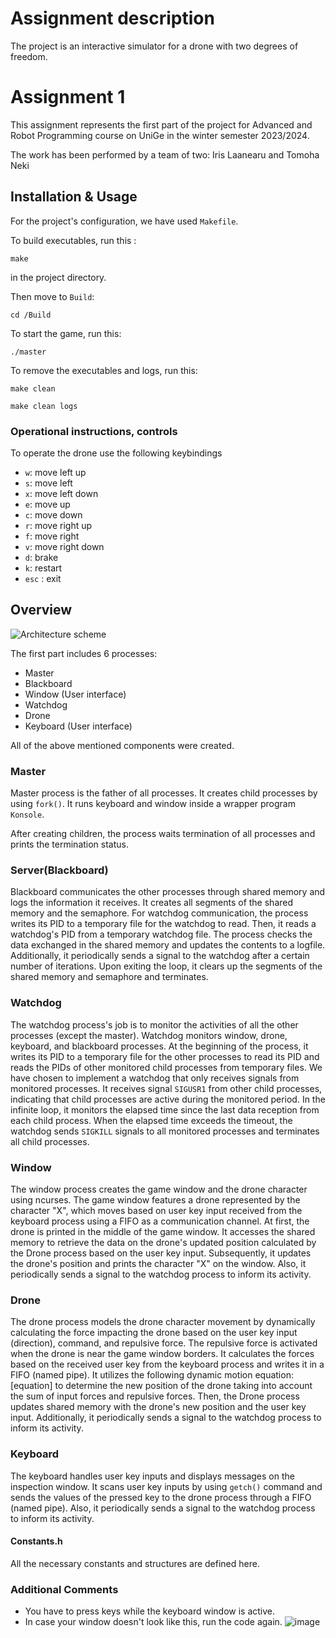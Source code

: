 # Assignment description
The project is an interactive simulator for a drone with two degrees of freedom.
# Assignment 1
This assignment represents the first part of the project for Advanced and Robot Programming course on UniGe in the winter semester 2023/2024. 

The work has been performed by a team of two: Iris Laanearu and Tomoha Neki

## Installation & Usage
For the project's configuration, we have used `Makefile`.

To build executables, run this :
```
make
```
in the project directory.

Then move to `Build`:
```
cd /Build
```
To start the game, run this:
```
./master
```

To remove the executables and logs, run this:
```
make clean
```

```
make clean logs
```



###  Operational instructions, controls ###
To operate the drone use the following keybindings
- `w`: move left up
- `s`: move left
- `x`: move left down
- `e`: move up
- `c`: move down
- `r`: move right up
- `f`: move right
- `v`: move right down
- `d`: brake
- `k`: restart
- `esc` : exit



## Overview 

![Architecture scheme](https://github.com/TNunige/ARP/assets/145358917/d91aa4d7-c7de-46dd-9d3c-9e5030673532)

The first part includes  6 processes:
- Master
- Blackboard
- Window (User interface)
- Watchdog
- Drone
- Keyboard (User interface)

All of the above mentioned components were created.

### Master
Master process is the father of all processes. It creates child processes by using `fork()`. It runs keyboard and window inside a wrapper program `Konsole`.

After creating children, the process waits termination of all processes and prints the termination status.

### Server(Blackboard)
Blackboard communicates the other processes through shared memory and logs the information it receives.
It creates all segments of the shared memory and the semaphore.
For watchdog communication, the process writes its  PID to a temporary file for the watchdog to read. Then, it reads a watchdog's PID from a temporary watchdog file. 
The process checks the data exchanged in the shared memory and updates the contents to a logfile. Additionally, it periodically sends a signal to the watchdog after a certain number of iterations.
Upon exiting the loop, it clears up the segments of the shared memory and semaphore and terminates.

### Watchdog
The watchdog process's job is to monitor the activities of all the other processes (except the master). Watchdog monitors window, drone, keyboard, and blackboard processes.
At the beginning of the process, it writes its PID to a temporary file for the other processes to read its PID and reads the PIDs of other monitored child processes from temporary files.
We have chosen to implement a watchdog that only receives signals from monitored processes. It receives signal `SIGUSR1` from other child processes, indicating that child processes are active during the monitored period.
In the infinite loop, it monitors the elapsed time since the last data reception from each child process. When the elapsed time exceeds the timeout, the watchdog sends `SIGKILL` signals to all monitored processes and terminates all child processes.

### Window
The window process creates the game window and the drone character using ncurses. The game window features a drone represented by the character "X", which moves based on user key input received from the keyboard process using a FIFO as a communication channel. At first, the drone is printed in the middle of the game window.
It accesses the shared memory to retrieve the data on the drone's updated position calculated by the Drone process based on the user key input.
Subsequently, it updates the drone's position and prints the character "X" on the window.
Also, it periodically sends a signal to the watchdog process to inform its activity.

### Drone
The drone process models the drone character movement by dynamically calculating the force impacting the drone based on the user key input (direction), command, and repulsive force. The repulsive force is activated when the drone is near the game window borders.
It calculates the forces based on the received user key from the keyboard process and writes it in a FIFO (named pipe). It utilizes the following dynamic motion equation:[equation] to determine the new position of the drone taking into account the sum of input forces and repulsive forces.
Then, the Drone process updates shared memory with the drone's new position and the user key input. Additionally, it periodically sends a signal to the watchdog process to inform its activity.

### Keyboard 
The keyboard handles user key inputs and displays messages on the inspection window.
It scans user key inputs by using `getch()` command and sends the values of the pressed key to the drone process through a FIFO (named pipe).
Also, it periodically sends a signal to the watchdog process to inform its activity.

#### Constants.h ####
All the necessary constants and structures are defined here.

### Additional Comments
- You have to press keys while the keyboard window is active.
- In case your window doesn't look like this, run the code again.
  ![image](https://github.com/TNunige/ARP/assets/145358917/55884daa-5f22-404b-898b-9516bb6c9ae7)








